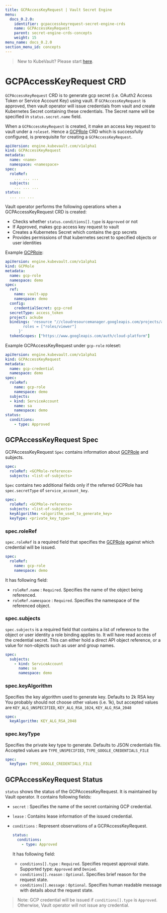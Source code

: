 ```yaml
---
title: GCPAccessKeyRequest | Vault Secret Engine
menu:
  docs_0.2.0:
    identifier: gcpaccesskeyrequest-secret-engine-crds
    name: GCPAccessKeyRequest
    parent: secret-engine-crds-concepts
    weight: 15
menu_name: docs_0.2.0
section_menu_id: concepts
---
```


> New to KubeVault? Please start [here](/docs/concepts/README.md).

# GCPAccessKeyRequest CRD

`GCPAccessKeyRequest` CRD is to generate gcp secret (i.e. OAuth2 Access Token or Service Account Key) using vault. If `GCPAccessKeyRequest` is approved, then vault operator will issue credentials from vault and create Kubernetes Secret containing these credentials. The Secret name will be specified in `status.secret.name` field.

When a `GCPAccessKeyRequest` is created, it make an  access key request to vault under a `roleset`. Hence a [GCPRole](/docs/concepts/secret-engine-crds/gcprole.md) CRD which is successfully configured, is prerequisite for creating a `GCPAccessKeyRequest`.

```yaml
apiVersion: engine.kubevault.com/v1alpha1
kind: GCPAccessKeyRequest
metadata:
  name: <name>
  namespace: <namespace>
spec:
  roleRef:
    ... ... ...
  subjects:
    ... ... ...
status:
  ... ... ...
```

Vault operator performs the following operations when a GCPAccessKeyRequest CRD is created:

- Checks whether `status.conditions[].type` is `Approved` or not
- If Approved, makes gcp access key request to vault
- Creates a Kubernetes Secret which contains the gcp secrets
- Provides permissions of that kubernetes secret to specified objects or user identities

Example [GCPRole](/docs/concepts/secret-engine-crds/gcprole.md): 
```yaml
apiVersion: engine.kubevault.com/v1alpha1
kind: GCPRole
metadata: 
  name: gcp-role
  namespace: demo
spec:
  ref:
    name: vault-app
    namespace: demo
  config:
    credentialSecret: gcp-cred
  secretType: access_token
  project: ackube
  bindings: 'resource "//cloudresourcemanager.googleapis.com/projects/ackube" {
        roles = ["roles/viewer"]
      }'
  tokenScopes: ["https://www.googleapis.com/auth/cloud-platform"]
```
Example GCPAccessKeyRequest under `gcp-role` roleset:

```yaml
apiVersion: engine.kubevault.com/v1alpha1
kind: GCPAccessKeyRequest
metadata:
  name: gcp-credential
  namespace: demo
spec:
  roleRef:
    name: gcp-role
    namespace: demo
  subjects:
  - kind: ServiceAccount
    name: sa 
    namespace: demo 
status:
  conditions:
    - type: Approved
```

## GCPAccessKeyRequest Spec

GCPAccessKeyRequest `Spec` contains information about [GCPRole](/docs/concepts/secret-engine-crds/gcprole.md) and subjects.

```yaml
spec:
  roleRef: <GCPRole-reference>
  subjects: <list-of-subjects>
```
`Spec` contains two additional fields only if the referred GCPRole has `spec.secretType` of `service_account_key`. 

```yaml
spec:
  roleRef: <GCPRole-reference>
  subjects: <list-of-subjects>
  keyAlgorithm: <algorithm_used_to_generate_key>
  keyType: <private_key_type>
``` 

### spec.roleRef

`spec.roleRef` is a required field that specifies the [GCPRole](/docs/concepts/secret-engine-crds/gcprole.md) against which credential will be issued.

```yaml
spec:
  roleRef:
    name: gcp-role
    namespace: demo
```

It has following field:

- `roleRef.name` : `Required`. Specifies the name of the object being referenced.
- `roleRef.namespace` : `Required`. Specifies the namespace of the referenced object.

### spec.subjects

`spec.subjects` is a required field that contains a list of reference to the object or user identity a role binding applies to. It will have read access of the credential secret. This can either hold a direct API object reference, or a value for non-objects such as user and group names.

```yaml
spec:
  subjects:
    - kind: ServiceAccount
      name: sa
      namespace: demo
```

### spec.keyAlgorithm 

Specifies the key algorithm used to generate key. Defaults to 2k RSA key You probably should not choose other values (i.e. 1k), but accepted values are `KEY_ALG_UNSPECIFIED`, `KEY_ALG_RSA_1024`, `KEY_ALG_RSA_2048`  

```yaml
spec:
  keyAlgorithm: KEY_ALG_RSA_2048
```

### spec.keyType

Specifies the private key type to generate. Defaults to JSON credentials file. Accepted values are `TYPE_UNSPECIFIED`, `TYPE_GOOGLE_CREDENTIALS_FILE`

```yaml
spec:
  keyType: TYPE_GOOGLE_CREDENTIALS_FILE
``` 

## GCPAccessKeyRequest Status

`status` shows the status of the GCPAccessKeyRequest. It is maintained by Vault operator. It contains following fields:

- `secret` : Specifies the name of the secret containing GCP credential.

- `lease` : Contains lease information of the issued credential.

- `conditions` : Represent observations of a GCPAccessKeyRequest.

    ```yaml
    status:
      conditions:
        - type: Approved
    ```

  It has following field:
  - `conditions[].type` : `Required`. Specifies request approval state. Supported type: `Approved` and `Denied`.
  - `conditions[].reason` : `Optional`. Specifies brief reason for the request state.
  - `conditions[].message` : `Optional`. Specifies human readable message with details about the request state.

> Note: GCP credential will be issued if `conditions[].type` is `Approved`. Otherwise, Vault operator will not issue any credential.
